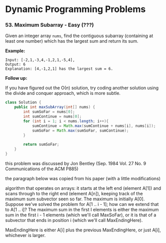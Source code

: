 # Dynamic Programming Problems

###   53. Maximum Subarray - Easy (???)

Given an integer array `nums`, find the contiguous subarray (containing at least one number) which has the largest sum and return its sum.

**Example:**

```
Input: [-2,1,-3,4,-1,2,1,-5,4],
Output: 6
Explanation: [4,-1,2,1] has the largest sum = 6.
```

**Follow up:**

If you have figured out the O(*n*) solution, try coding another solution using the divide and conquer approach, which is more subtle.

```java
class Solution {
    public int maxSubArray(int[] nums) {
        int sumSoFar = nums[0];
        int sumContinue = nums[0];
        for (int i = 1; i < nums.length; i++){
            sumContinue = Math.max(sumContinue + nums[i], nums[i]);
            sumSoFar = Math.max(sumSoFar, sumContinue);
        }
        
        return sumSoFar;
    }
}
```

this problem was discussed by Jon Bentley (Sep. 1984 Vol. 27 No. 9 Communications of the ACM P885)

the paragraph below was copied from his paper (with a little modifications)



algorithm that operates on arrays: it starts at the left end (element A[1]) and scans through to the right end (element A[n]), keeping track of the maximum sum subvector seen so far. The maximum is initially A[0]. Suppose we've solved the problem for A[1 .. i - 1]; how can we extend that to A[1 .. i]? The maximum
sum in the first I elements is either the maximum sum in the first i - 1 elements (which we'll call MaxSoFar), or it is that of a subvector that ends in position i (which we'll call MaxEndingHere).



MaxEndingHere is either A[i] plus the previous MaxEndingHere, or just A[i], whichever is larger.